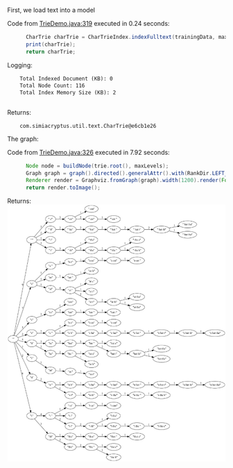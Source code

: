 First, we load text into a model

Code from [TrieDemo.java:319](../../src/test/java/com/simiacryptus/util/text/TrieDemo.java#L319) executed in 0.24 seconds: 
```java
      CharTrie charTrie = CharTrieIndex.indexFulltext(trainingData, maxLevels, minWeight).truncate();
      print(charTrie);
      return charTrie;
```
Logging: 
```
    Total Indexed Document (KB): 0
    Total Node Count: 116
    Total Index Memory Size (KB): 2
    
```

Returns: 
```
    com.simiacryptus.util.text.CharTrie@e6cb1e26
```
The graph:

Code from [TrieDemo.java:326](../../src/test/java/com/simiacryptus/util/text/TrieDemo.java#L326) executed in 7.92 seconds: 
```java
      Node node = buildNode(trie.root(), maxLevels);
      Graph graph = graph().directed().generalAttr().with(RankDir.LEFT_TO_RIGHT).with(node);
      Renderer render = Graphviz.fromGraph(graph).width(1200).render(Format.PNG);
      return render.toImage();
```

Returns: 
![Result](demoMarkovGraph.0.png)
